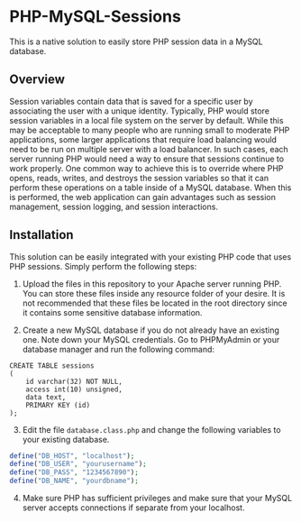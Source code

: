 # PHP-MySQL-Sessions
This is a native solution to easily store PHP session data in a MySQL database.<br />
## Overview ##
Session variables contain data that is saved for a specific user by associating the user with a unique identity. Typically, PHP would store session variables in a local file system on the server by default. While this may be acceptable to many people who are running small to moderate PHP applications, some larger applications that require load balancing would need to be run on multiple server with a load balancer. In such cases, each server running PHP would need a way to ensure that sessions continue to work properly. One common way to achieve this is to override where PHP opens, reads, writes, and destroys the session variables so that it can perform these operations on a table inside of a MySQL database. When this is performed, the web application can gain advantages such as session management, session logging, and session interactions.
## Installation ##
This solution can be easily integrated with your existing PHP code that uses PHP sessions. Simply perform the following steps:

1. Upload the files in this repository to your Apache server running PHP. You can store these files inside any resource folder of your desire. It is not recommended that these files be located in the root directory since it contains some sensitive database information.

2. Create a new MySQL database if you do not already have an existing one. Note down your MySQL credentials. Go to PHPMyAdmin or your database manager and run the following command:

```mysql
CREATE TABLE sessions
(
	id varchar(32) NOT NULL,
	access int(10) unsigned,
	data text,
	PRIMARY KEY (id)
);
```

3. Edit the file `database.class.php` and change the following variables to your existing database. 
```php
define("DB_HOST", "localhost");
define("DB_USER", "yourusername");
define("DB_PASS", "1234567890");
define("DB_NAME", "yourdbname");
```

4. Make sure PHP has sufficient privileges and make sure that your MySQL server accepts connections if separate from your localhost.